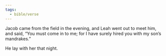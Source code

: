 ```yaml
---
tags:
  - bible/verse
---
```

Jacob came from the field in the evening, and Leah went out to meet him, and said, “You must come in to me; for I have surely hired you with my son’s mandrakes.”

He lay with her that night.